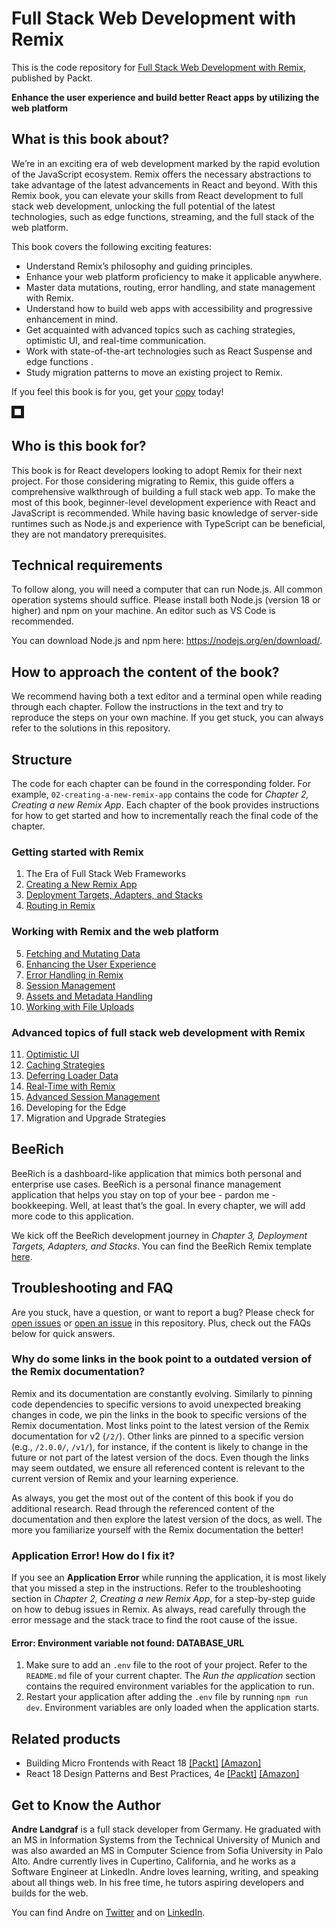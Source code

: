# Full Stack Web Development with Remix

<a href="https://www.packtpub.com/product/full-stack-web-development-with-remix/9781801075299"><img src="https://content.packt.com/B17399/cover_image_small.jpg" alt="" height="256px" align="right"></a>

This is the code repository for [Full Stack Web Development with Remix](https://www.packtpub.com/product/full-stack-web-development-with-remix/9781801075299), published by Packt.

**Enhance the user experience and build better React apps by utilizing the web platform**

## What is this book about?

We’re in an exciting era of web development marked by the rapid evolution of the JavaScript ecosystem. Remix offers the necessary abstractions to take advantage of the latest advancements in React and beyond. With this Remix book, you can elevate your skills from React development to full stack web development, unlocking the full potential of the latest technologies, such as edge functions, streaming, and the full stack of the web platform.

This book covers the following exciting features:

* Understand Remix’s philosophy and guiding principles.
* Enhance your web platform proficiency to make it applicable anywhere.
* Master data mutations, routing, error handling, and state management with Remix.
* Understand how to build web apps with accessibility and progressive enhancement in mind.
* Get acquainted with advanced topics such as caching strategies, optimistic UI, and real-time communication.
* Work with state-of-the-art technologies such as React Suspense and edge functions .
* Study migration patterns to move an existing project to Remix.

If you feel this book is for you, get your [copy](https://www.amazon.com/dp/1801075298) today!

<a href="https://www.packtpub.com/?utm_source=github&utm_medium=banner&utm_campaign=GitHubBanner"><img src="https://raw.githubusercontent.com/PacktPublishing/GitHub/master/GitHub.png" 
alt="https://www.packtpub.com/" border="5" /></a>

## Who is this book for?

This book is for React developers looking to adopt Remix for their next project. For those considering migrating to Remix, this guide offers a comprehensive walkthrough of building a full stack web app. To make the most of this book, beginner-level development experience with React and JavaScript is recommended. While having basic knowledge of server-side runtimes such as Node.js and experience with TypeScript can be beneficial, they are not mandatory prerequisites.

## Technical requirements

To follow along, you will need a computer that can run Node.js. All common operation systems should suffice. Please install both Node.js (version 18 or higher) and npm on your machine. An editor such as VS Code is recommended.

You can download Node.js and npm here: https://nodejs.org/en/download/.

## How to approach the content of the book?

We recommend having both a text editor and a terminal open while reading through each chapter. Follow the instructions in the text and try to reproduce the steps on your own machine. If you get stuck, you can always refer to the solutions in this repository.

## Structure

The code for each chapter can be found in the corresponding folder. For example, `02-creating-a-new-remix-app` contains the code for _Chapter 2, Creating a new Remix App_. Each chapter of the book provides instructions for how to get started and how to incrementally reach the final code of the chapter.

### Getting started with Remix

1. The Era of Full Stack Web Frameworks
2.  [Creating a New Remix App](02-creating-a-new-remix-app)
3.  [Deployment Targets, Adapters, and Stacks](03-deployment-targets-adapters-and-stacks)
4.  [Routing in Remix](04-routing-in-remix/)

### Working with Remix and the web platform

5.  [Fetching and Mutating Data](05-fetching-and-mutating-data/)
6.  [Enhancing the User Experience](06-enhancing-the-user-experience/)
7.  [Error Handling in Remix](07-error-handling-in-remix/)
8.  [Session Management](08-session-management/)
9.  [Assets and Metadata Handling](09-assets-and-meta-data-handling/)
10. [Working with File Uploads](10-working-with-file-uploads/)

### Advanced topics of full stack web development with Remix

11. [Optimistic UI](11-optimistic-ui/)
12. [Caching Strategies](12-caching-strategies/)
13. [Deferring Loader Data](13-deferring-loader-data/)
14. [Real-Time with Remix](14-real-time-with-remix/)
15. [Advanced Session Management](15-advanced-session-management)
16. Developing for the Edge
17. Migration and Upgrade Strategies

## BeeRich

BeeRich is a dashboard-like application that mimics both personal and enterprise use cases. BeeRich is a personal finance management application that helps you stay on top of your bee - pardon me - bookkeeping. Well, at least that’s the goal. In every chapter, we will add more code to this application.

We kick off the BeeRich development journey in _Chapter 3, Deployment Targets, Adapters, and Stacks_. You can find the BeeRich Remix template [here](/03-deployment-targets-adapters-and-stacks/bee-rich/).

## Troubleshooting and FAQ

Are you stuck, have a question, or want to report a bug? Please check for [open issues](https://github.com/PacktPublishing/Full-Stack-Web-Development-with-Remix/issues) or [open an issue](https://github.com/PacktPublishing/Full-Stack-Web-Development-with-Remix/issues/new/choose) in this repository. Plus, check out the FAQs below for quick answers.

### Why do some links in the book point to a outdated version of the Remix documentation?

Remix and its documentation are constantly evolving. Similarly to pinning code dependencies to specific versions to avoid unexpected breaking changes in code, we pin the links in the book to specific versions of the Remix documentation. Most links point to the latest version of the Remix documentation for v2 (`/2/`). Other links are pinned to a specific version (e.g., `/2.0.0/`, `/v1/`), for instance, if the content is likely to change in the future or not part of the latest version of the docs. Even though the links may seem outdated, we ensure all referenced content is relevant to the current version of Remix and your learning experience.

As always, you get the most out of the content of this book if you do additional research. Read through the referenced content of the documentation and then explore the latest version of the docs, as well. The more you familiarize yourself with the Remix documentation the better!

### Application Error! How do I fix it?

If you see an **Application Error** while running the application, it is most likely that you missed a step in the instructions. Refer to the troubleshooting section in _Chapter 2, Creating a new Remix App_, for a step-by-step guide on how to debug issues in Remix. As always, read carefully through the error message and the stack trace to find the root cause of the issue.

#### Error: Environment variable not found: DATABASE_URL

1. Make sure to add an `.env` file to the root of your project. Refer to the `README.md` file of your current chapter. The _Run the application_ section contains the required environment variables for the application to run.
2. Restart your application after adding the `.env` file by running `npm run dev`. Environment variables are only loaded when the application starts.

## Related products <Other books you may enjoy>

* Building Micro Frontends with React 18 [[Packt]](https://www.packtpub.com/product/building-micro-frontends-with-react-18/9781804610961) [[Amazon]](https://www.amazon.com/dp/1804610968)
* React 18 Design Patterns and Best Practices, 4e [[Packt]](https://www.packtpub.com/product/react-18-design-patterns-and-best-practices-fourth-edition/9781803233109) [[Amazon]](https://www.amazon.com/dp/1803233109)

## Get to Know the Author

**Andre Landgraf** is a full stack developer from Germany. He graduated with an MS in Information Systems from the Technical University of Munich and was also awarded an MS in Computer Science from Sofia University in Palo Alto. Andre currently lives in Cupertino, California, and he works as a Software Engineer at LinkedIn. Andre loves learning, writing, and speaking about all things web. In his free time, he tutors aspiring developers and builds for the web.

You can find Andre on [Twitter](https://twitter.com/AndreLandgraf94) and on [LinkedIn](https://www.linkedin.com/in/andre-landgraf/).

